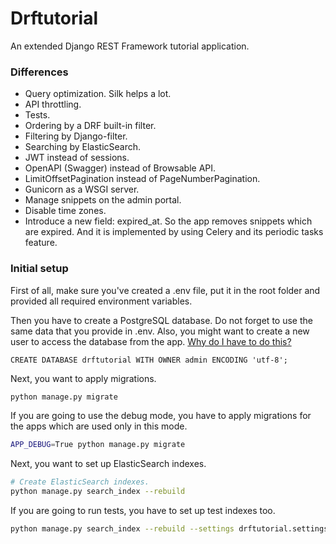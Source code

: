 # Drftutorial

An extended Django REST Framework tutorial application.

### Differences

- Query optimization. Silk helps a lot.
- API throttling.
- Tests.
- Ordering by a DRF built-in filter.
- Filtering by Django-filter.
- Searching by ElasticSearch.
- JWT instead of sessions.
- OpenAPI (Swagger) instead of Browsable API.
- LimitOffsetPagination instead of PageNumberPagination.
- Gunicorn as a WSGI server.
- Manage snippets on the admin portal.
- Disable time zones.
- Introduce a new field: expired_at. So the app removes snippets which are expired.
  And it is implemented by using Celery and its periodic tasks feature.

### Initial setup

First of all, make sure you've created a .env file, put it in the root folder
and provided all required environment variables.

Then you have to create a PostgreSQL database.
Do not forget to use the same data that you provide in .env.
Also, you might want to create a new user to access the database from the app.
[Why do I have to do this?](https://stackoverflow.com/a/26373972)

```
CREATE DATABASE drftutorial WITH OWNER admin ENCODING 'utf-8';
```

Next, you want to apply migrations.

```bash
python manage.py migrate
```

If you are going to use the debug mode,
you have to apply migrations for the apps which are used only in this mode.

```bash
APP_DEBUG=True python manage.py migrate
```

Next, you want to set up ElasticSearch indexes.

```bash
# Create ElasticSearch indexes.
python manage.py search_index --rebuild
```

If you are going to run tests, you have to set up test indexes too.

```bash
python manage.py search_index --rebuild --settings drftutorial.settings_testing
```
